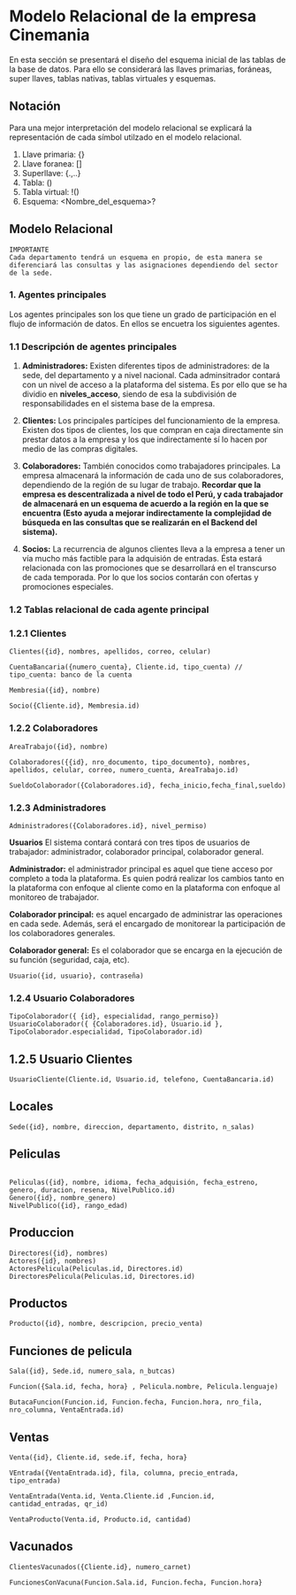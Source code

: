 # Modelo Relacional de la empresa Cinemania
En esta sección se presentará el diseño del esquema inicial de las tablas de la base de datos. Para ello se considerará las llaves primarias, foráneas, super llaves, tablas nativas, tablas virtuales y esquemas.
## Notación
Para una mejor interpretación del modelo relacional se explicará la representación de cada símbol utilzado en el modelo relacional.
1. Llave primaria: {}
2. Llave foranea: []
3. Superllave: {.,..}
4. Tabla: ()
5. Tabla virtual: !()
6. Esquema: <Nombre_del_esquema>?

## Modelo Relacional
```
IMPORTANTE
Cada departamento tendrá un esquema en propio, de esta manera se diferenciará las consultas y las asignaciones dependiendo del sector de la sede.
```
### 1. Agentes principales
Los agentes principales son los que tiene un grado de participación en el flujo de información de datos. En ellos se encuetra los siguientes agentes.
### 1.1 Descripción de agentes principales
1. **Administradores:** Existen diferentes tipos de administradores: de la sede, del departamento y a nivel nacional. Cada adminsitrador contará con un nivel de acceso a la plataforma del sistema. Es por ello que se ha dividio en **niveles_acceso**, siendo de esa la subdivisión de responsabilidades en el sistema base de la empresa.

2.  **Clientes:** Los principales partícipes del funcionamiento de la empresa. Existen dos tipos de clientes, los que compran en caja directamente sin prestar datos a la empresa y los que indirectamente sí lo hacen por medio de las compras digitales.

3. **Colaboradores:** También conocidos como trabajadores principales. La empresa almacenará la información de cada uno de sus colaboradores, dependiendo de la región de su lugar de trabajo. __Recordar que la empresa es descentralizada a nivel de todo el Perú, y cada trabajador de almacenará en un esquema de acuerdo a la región en la que se encuentra (Esto ayuda a mejorar indirectamente la complejidad de búsqueda en las consultas que se realizarán en el Backend del sistema).__

4. **Socios:** La recurrencia de algunos clientes lleva a la empresa a tener un vía mucho más factible para la adquisión de entradas. Ésta estará relacionada con las promociones que se desarrollará en el transcurso de cada temporada. Por lo que los socios contarán con ofertas y promociones especiales.

### 1.2 Tablas relacional de cada agente principal
### 1.2.1 Clientes

```
Clientes({id}, nombres, apellidos, correo, celular)

CuentaBancaria({numero_cuenta}, Cliente.id, tipo_cuenta) // tipo_cuenta: banco de la cuenta

Membresia({id}, nombre)

Socio({Cliente.id}, Membresia.id)

```
### 1.2.2 Colaboradores

```
AreaTrabajo({id}, nombre)

Colaboradores({{id}, nro_documento, tipo_documento}, nombres, apellidos, celular, correo, numero_cuenta, AreaTrabajo.id)

SueldoColaborador({Colaboradores.id}, fecha_inicio,fecha_final,sueldo)

```

### 1.2.3 Administradores

```
Administradores({Colaboradores.id}, nivel_permiso)
```
**Usuarios**
El sistema contará contará con tres tipos de usuarios de trabajador: administrador, colaborador principal, colaborador general.

**Administrador:** el administrador principal es aquel que tiene acceso por completo a toda la plataforma. Es quien podrá realizar los cambios tanto en la plataforma con enfoque al cliente como en la plataforma con enfoque al monitoreo de trabajador.

**Colaborador principal:** es aquel encargado de administrar las operaciones en cada sede. Además, será el encargado de monitorear la participación de los colaboradores generales.

**Colaborador general:** Es el colaborador que se encarga en la ejecución de su función (seguridad, caja, etc).
```
Usuario({id, usuario}, contraseña)
```
### 1.2.4 Usuario Colaboradores
```
TipoColaborador({ {id}, especialidad, rango_permiso})
UsuarioColaborador({ {Colaboradores.id}, Usuario.id }, TipoColaborador.especialidad, TipoColaborador.id)

````

## 1.2.5 Usuario Clientes
```
UsuarioCliente(Cliente.id, Usuario.id, telefono, CuentaBancaria.id) 
```
## Locales
```
Sede({id}, nombre, direccion, departamento, distrito, n_salas)
```

## Peliculas
```

Peliculas({id}, nombre, idioma, fecha_adquisión, fecha_estreno, genero, duracion, resena, NivelPublico.id)
Genero({id}, nombre_genero)
NivelPublico({id}, rango_edad)
```
## Produccion
```
Directores({id}, nombres)
Actores({id}, nombres)
ActoresPelicula(Peliculas.id, Directores.id)
DirectoresPelicula(Peliculas.id, Directores.id)
```
## Productos
```
Producto({id}, nombre, descripcion, precio_venta)
```
## Funciones de pelicula
```
Sala({id}, Sede.id, numero_sala, n_butcas)

Funcion({Sala.id, fecha, hora} , Pelicula.nombre, Pelicula.lenguaje)

ButacaFuncion(Funcion.id, Funcion.fecha, Funcion.hora, nro_fila, nro_columna, VentaEntrada.id)
```




## Ventas

```
Venta({id}, Cliente.id, sede.if, fecha, hora}

VEntrada({VentaEntrada.id}, fila, columna, precio_entrada, tipo_entrada)

VentaEntrada(Venta.id, Venta.Cliente.id ,Funcion.id, cantidad_entradas, qr_id)

VentaProducto(Venta.id, Producto.id, cantidad)
```

## Vacunados

```
ClientesVacunados({Cliente.id}, numero_carnet)

FuncionesConVacuna(Funcion.Sala.id, Funcion.fecha, Funcion.hora}
```
